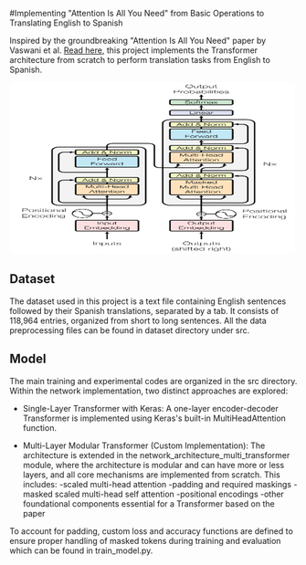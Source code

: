 #Implementing "Attention Is All You Need" from Basic Operations to Translating English to Spanish

Inspired by the groundbreaking "Attention Is All You Need" paper by Vaswani et al.  [Read here](https://papers.nips.cc/paper_files/paper/2017/hash/3f5ee243547dee91fbd053c1c4a845aa-Abstract.html), this project implements the Transformer architecture from scratch to perform translation tasks from English to Spanish.

<img src="src/visualization/Transformer_Architecture.png" alt="Transformer_Architecture" width="500" height="300">


## Dataset
The dataset used in this project is a text file containing English sentences followed by their Spanish translations, separated by a tab. It consists of 118,964 entries, organized from short to long sentences. All the data preprocessing files can be found in dataset directory under src.

## Model
The main training and experimental codes are organized in the src directory. Within the network implementation, two distinct approaches are explored:

* Single-Layer Transformer with Keras:
A one-layer encoder-decoder Transformer is implemented using Keras's built-in MultiHeadAttention function.

* Multi-Layer Modular Transformer (Custom Implementation):
The architecture is extended in the network_architecture_multi_transformer module, where the architecture is modular and can have more or less layers, and all core mechanisms are implemented from scratch. This includes:
  -scaled multi-head attention
  -padding and required maskings
  -masked scaled multi-head self attention
  -positional encodings
  -other foundational components essential for a Transformer based on the paper

To account for padding, custom loss and accuracy functions are defined to ensure proper handling of masked tokens during training and evaluation which can be found in train_model.py.
